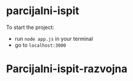 # parcijalni-ispit
To start the project:
   - run `node app.js` in your terminal
   - go to `localhost:3000`
# Parcijalni-ispit-razvojna
